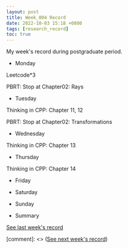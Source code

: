 ```yaml
---
layout: post
title: Week_004 Record
date: 2022-10-03 15:18 +0800
tags: [research_record]
toc: true
---
```


My week's record during postgraduate period.
- Monday

Leetcode*3

PBRT: Stop at Chapter02: Rays

- Tuesday

Thinking in CPP: Chapter 11, 12

PBRT: Stop at Chapter02: Transformations

- Wednesday

Thinking in CPP: Chapter 13

- Thursday

Thinking in CPP: Chapter 14

- Friday

- Saturday

- Sunday

- Summary

[See last week's record](https://zhengtongdu.github.io/2022/09/26/Week_003_Record/)

[comment]: <> ([See next week's record](https://zhengtongdu.github.io/2022/0//Week__Record/))
